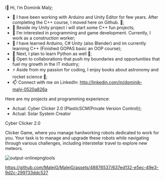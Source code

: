 l👋 Hi, I’m Dominik Malý;
- 💜 I have been working with Arduino and Unity Editor for few years. After completing the C++ course, I moved here on Github. 💜;
- 🔭 Beside my Unity project i will start some C++ fun projects; 
- 👀 I’m interested in programming and game development. Currently, I work as a construction worker;
- 🌱 I have learned Arduino, C# Unity (also Blender) and im currently learning C++ (Finished GOPAS basic an OOP course);
- 🌱 Next, I plan to learn Python as well 💜;
- 👯 Open to collaborations that push my boundaries and opportunities that fuel my growth in the IT industry;
- ⚡ Aside from my passion for coding, I enjoy books about astronomy and rocket science 💜;
- 📫 Connect with me on LinkedIn: http://linkedin.com/in/dominik-malý-0520a826a

Here are my projects and programming experience:
- Actual: Cyber Clicker 2.0 (PlasticSCM(Private Version Control));
- Actual: Solar System Creator



Cyber Clicker 2.0

 Clicker Game, where you manage hardworking robots dedicated to work for you. Your task is to manage and upgrade these robots while navigating through various challenges, including interstellar travel to explore new meteors.


![output-onlinepngtools](https://github.com/MalejG/MalejG/assets/48876537/65864810-7658-4db1-a0e1-d5f2066514a6)

https://github.com/MalejG/MalejG/assets/48876537/637ed132-e5ec-49e3-9d2c-299733ddc527



<!--
Solar System Creator - cinder a C++ mazani a pridavani vesmirnych objektu. navazovani

next!


Astronomy Diary - jednoduchu lehky astronomicky denik. ktery ma zakladni kataloz rozdeleni vesmirnych objektu. vhodne na pozorovani..


//


OrbitCraft - solar system 

- Next: Data from space compare by algorythms. Play with Big O notation;

**MalejG/MalejG** is a ✨ _special_ ✨ repository because its `README.md` (this file) appears on your GitHub profile.


Here are some ideas to get you started:


👀 Passionate about game development and programming with a solid foundation in Unity C#, Arduino, and Blender.
🌱 Recently completed a basic C++ course and eager to explore more into OOP and advanced programming concepts.
💞️ Open to collaborations that push my boundaries and opportunities that fuel my growth in the tech industry.
📫 Connect with me on LinkedIn: [Insert].



  ;👀 I’m interested in programming and game development I work currently as an construction worker.
  ;🌱 I was started on Arduino board, C# Unity, now i started learning c++ and python.



Here are my projects and programming experience:


- 🔭 I’m currently working on ...
- 🌱 I’m currently learning ...
- 👯 I’m looking to collaborate on ...
- 🤔 I’m looking for help with ...
- 💬 Ask me about ...
- 📫 How to reach me: ...
- 😄 Pronouns: ...
- ⚡ Fun fact: ...
